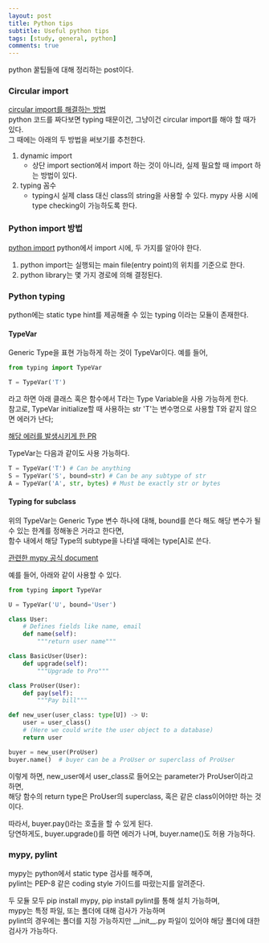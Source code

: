 ```yaml
---
layout: post
title: Python tips
subtitle: Useful python tips
tags: [study, general, python]
comments: true
---
```


python 꿀팁들에 대해 정리하는 post이다.

### Circular import

[circular import를 해결하는 방법](https://brunch.co.kr/@mathpresso/18)  
python 코드를 짜다보면 typing 때문이건, 그냥이건 circular import를 해야 할 때가 있다.  
그 때에는 아래의 두 방법을 써보기를 추천한다.

1. dynamic import
    * 상단 import section에서 import 하는 것이 아니라, 실제 필요할 때 import 하는 방법이 있다.
2. typing 꼼수
    * typing시 실제 class 대신 class의 string을 사용할 수 있다. mypy 사용 시에 type checking이 가능하도록 한다.

### Python import 방법

[python import](https://jins-sw.tistory.com/17)
python에서 import 시에, 두 가지를 알아야 한다.  

1. python import는 실행되는 main file(entry point)의 위치를 기준으로 한다.
2. python library는 몇 가지 경로에 의해 결정된다.

### Python typing

python에는 static type hint를 제공해줄 수 있는 typing 이라는 모듈이 존재한다.

#### TypeVar

Generic Type을 표현 가능하게 하는 것이 TypeVar이다. 예를 들어,

```python
from typing import TypeVar

T = TypeVar('T')
```

라고 하면 아래 클래스 혹은 함수에서 T라는 Type Variable을 사용 가능하게 한다.  
참고로, TypeVar initialize할 때 사용하는 str 'T'는 변수명으로 사용할 T와 같지 않으면 에러가 난다;

[해당 에러를 발생시키게 한 PR](https://github.com/PyCQA/pylint/issues/5224)

TypeVar는 다음과 같이도 사용 가능하다.

```python
T = TypeVar('T') # Can be anything
S = TypeVar('S', bound=str) # Can be any subtype of str
A = TypeVar('A', str, bytes) # Must be exactly str or bytes
```

#### Typing for subclass

위의 TypeVar는 Generic Type 변수 하나에 대해, bound를 쓴다 해도 해당 변수가 될 수 있는 한계를 정해놓은 거라고 한다면,  
함수 내에서 해당 Type의 subtype을 나타낼 때에는 type\[A\]로 쓴다.

[관련한 mypy 공식 document](https://mypy.readthedocs.io/en/latest/kinds_of_types.html#the-type-of-class-objects)

예를 들어, 아래와 같이 사용할 수 있다.

```python
from typing import TypeVar

U = TypeVar('U', bound='User')

class User:
    # Defines fields like name, email
    def name(self):
        """return user name"""

class BasicUser(User):
    def upgrade(self):
        """Upgrade to Pro"""

class ProUser(User):
    def pay(self):
        """Pay bill"""

def new_user(user_class: type[U]) -> U:
    user = user_class()
    # (Here we could write the user object to a database)
    return user

buyer = new_user(ProUser)
buyer.name()  # buyer can be a ProUser or superclass of ProUser
```

이렇게 하면, new_user에서 user_class로 들어오는 parameter가 ProUser이라고 하면,  
해당 함수의 return type은 ProUser의 superclass, 혹은 같은 class이어야만 하는 것이다.

따라서, buyer.pay()라는 호출을 할 수 있게 된다.  
당연하게도, buyer.upgrade()를 하면 에러가 나며, buyer.name()도 허용 가능하다.

### mypy, pylint

mypy는 python에서 static type 검사를 해주며,  
pylint는 PEP-8 같은 coding style 가이드를 따랐는지를 알려준다.

두 모듈 모두 pip install mypy, pip install pylint를 통해 설치 가능하며,  
mypy는 특정 파일, 또는 폴더에 대해 검사가 가능하며  
pylint의 경우에는 폴더를 지정 가능하지만 \_\_init\_\_.py 파일이 있어야 해당 폴더에 대한 검사가 가능하다.
